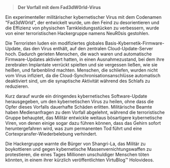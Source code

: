 >**Der Vorfall mit dem Fad3dW0rld-Virus**

Ein experimenteller militärischer kybernetischer Virus mit dem Codenamen "Fad3dW0rld", der entwickelt wurde, um den Feind zu desorientieren und die Effizienz von physischen Tarnkleidungsstücken zu verbessern, wurde von einer terroristischen Hackergruppe namens NeuR0sis gestohlen.

Die Terroristen luden ein modifiziertes globales Basis-Kybernetik-Firmware-Update, das den Virus enthält, auf den zentralen Cloud-Update-Server hoch. Dadurch gerieten Menschen, die wach waren und automatische Firmware-Updates aktiviert hatten, in einen Ausnahmezustand, bei dem ihre zerebralen Implantate verrückt spielten und sie vergessen ließen, wie sie heißen, und farbenblind machten. Menschen, die schliefen, wurden nicht vom Virus infiziert, da die Cloud-Synchronisationsanschlüsse automatisch deaktiviert sind, um die synaptische Aktivität während des Schlafs zu reduzieren.

Kurz darauf wurde ein dringendes kybernetisches Software-Update herausgegeben, um den kybernetischen Virus zu heilen, ohne dass die Opfer dieses Vorfalls dauerhafte Schäden erlitten. Militärische Beamte haben Medienanfragen zu dem Vorfall abgelehnt, während die terroristische Gruppe behauptet, das Militär entwickle weitaus bösartigere kybernetische Viren, von denen einige sogar dazu führen können, dass das Gehirn sofort heruntergefahren wird, was zum permanenten Tod führt und eine Cortexpransfer-Wiederbelebung verhindert.

Die Hackergruppe warnte die Bürger von Shangri-La, das Militär zu boykottieren und gegen kybernetische Massenvernichtungswaffen zu protestieren, die eines Tages Millionen unschuldiger Menschen töten könnten, in einem ihrer kürzlich veröffentlichten VirtuBlog™ Holovideos.
